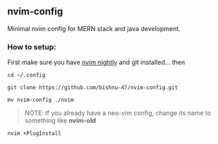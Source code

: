 ## nvim-config
Minimal nvim config for MERN stack and java development.

### How to setup:
First make sure you have [nvim nightly](https://github.com/neovim/neovim/releases)  and git installed... then

`cd ~/.config`

`git clone https://github.com/bishnu-47/nvim-config.git`

`mv nvim-config ./nvim`

> NOTE: If you already have a neo-vim config, change its name to something like **nvim-old**

`nvim +PlugInstall`
